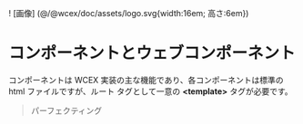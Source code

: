 <!--DESC: {icon:{name:"explore"},id:1} -->

! [画像] (@/@wcex/doc/assets/logo.svg{width:16em; 高さ:6em})

# コンポーネントとウェブコンポーネント

コンポーネントは WCEX 実装の主な機能であり、各コンポーネントは標準の html ファイルですが、ルート タグとして一意の **\<template\>** タグが必要です。

> パーフェクティング
